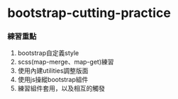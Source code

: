 # bootstrap-cutting-practice 

### 練習重點

1. bootstrap自定義style
2. scss(map-merge、map-get)練習
3. 使用內建utilities調整版面
4. 使用js操縱bootstrap組件
5. 練習組件套用，以及相互的觸發
